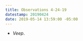 ```yaml
---
title: Observations 4-24-19
datestamp: 20190424
date: 2019-05-14 13:59:00 -05:00
---
```


- *Veep*.
